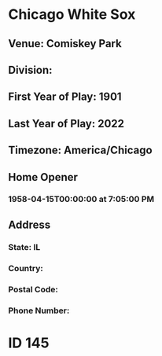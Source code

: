 # Chicago White Sox
## Venue: Comiskey Park
## Division: 
## First Year of Play: 1901
## Last Year of Play: 2022
## Timezone: America/Chicago
## Home Opener
### 1958-04-15T00:00:00 at 7:05:00 PM
## Address
### 
### State: IL
### Country: 
### Postal Code: 
### Phone Number: 
# ID 145